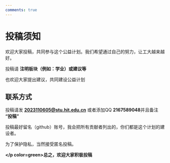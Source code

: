 ```yaml
---
comments: true
---
```



# **投稿须知**

欢迎大家投稿，共同参与这个公益计划。我们希望通过自己的努力，让工大越来越好。

投稿请 **注明板块（例如：学业）或建议等**

也欢迎大家提出建议，共同建设公益计划

## **联系方式**

投稿请发 **2023110605@stu.hit.edu.cn** 或者添加QQ **2167589048**并且备注 **“投稿”**

投稿最好留名（github）账号，我会把所有贡献者列出的，你们都是这个计划的建设者。

为了保护隐私，当然接受匿名投稿。

**</p color=green>总之，欢迎大家积极投稿</p>**
